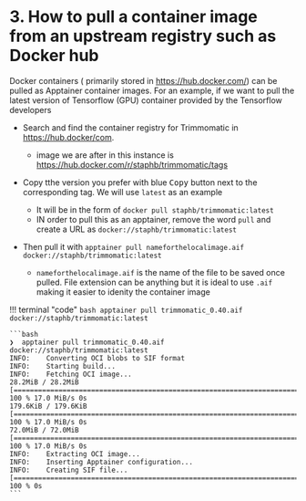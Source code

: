 # 3. How to pull a container image from an upstream registry such as Docker hub

Docker containers ( primarily stored in https://hub.docker.com/) can be pulled as Apptainer container images. For an example, if we want to pull the latest version of Tensorflow (GPU) container provided by the Tensorflow developers 

* Search and find the container registry for Trimmomatic in https://hub.docker/com. 
    * image we are after in this instance is https://hub.docker.com/r/staphb/trimmomatic/tags

* Copy tthe version you prefer with blue <kbd>Copy</kbd> button next to the corresponding tag. We will use `latest` as an example
    * It will be in the form of `docker pull staphb/trimmomatic:latest`
    * IN order to pull this as an apptainer, remove the word `pull` and create a URL as `docker://staphb/trimmomatic:latest`
* Then pull it with `apptainer pull nameforthelocalimage.aif docker://staphb/trimmomatic:latest`
    * `nameforthelocalimage.aif` is the name of the file to be saved once pulled. File extension can be anything but it is ideal to use `.aif` making it easier to idenity the container image 

!!! terminal "code"
    ```bash
    apptainer pull trimmomatic_0.40.aif docker://staphb/trimmomatic:latest
    ```

    ```bash
    ❯  apptainer pull trimmomatic_0.40.aif docker://staphb/trimmomatic:latest
    INFO:    Converting OCI blobs to SIF format
    INFO:    Starting build...
    INFO:    Fetching OCI image...
    28.2MiB / 28.2MiB [======================================================================================================================================================================================================================================] 100 % 17.0 MiB/s 0s
    179.6KiB / 179.6KiB [====================================================================================================================================================================================================================================] 100 % 17.0 MiB/s 0s
    72.0MiB / 72.0MiB [======================================================================================================================================================================================================================================] 100 % 17.0 MiB/s 0s
    INFO:    Extracting OCI image...
    INFO:    Inserting Apptainer configuration...
    INFO:    Creating SIF file...
    [===================================================================================================================================================================================================================================================================] 100 % 0s
    ```